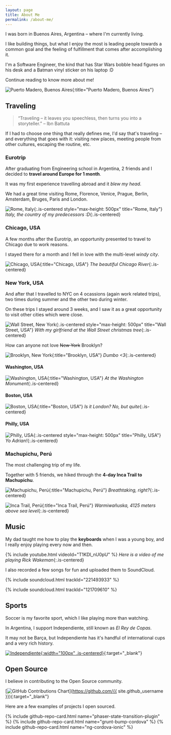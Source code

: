 ```yaml
---
layout: page
title: About Me
permalink: /about-me/
---
```


I was born in Buenos Aires, Argentina – where I'm currently living.

I like building things, but what I enjoy the most is leading people towards a common goal and the feeling of fulfillment that comes after accomplishing it.

I'm a Software Engineer, the kind that has Star Wars bobble head figures on his desk and a Batman vinyl sticker on his laptop :D

Continue reading to know more about me!

![Puerto Madero, Buenos Aires](/assets/about-me/buenos-aires.jpg){:title="Puerto Madero, Buenos Aires"}

## Traveling

> “Traveling – it leaves you speechless, then turns you into a storyteller.” – Ibn Battuta

If I had to choose one thing that really defines me, I'd say that's traveling – and everything that goes with it: visiting new places, meeting people from other cultures, escaping the routine, etc.

### Eurotrip

After graduating from Engineering school in Argentina, 2 friends and I decided to **travel around Europe for 1 month**.

It was my first experience travelling abroad and it _blew my head_.

We had a great time visiting Rome, Florence, Venice, Prague, Berlin, Amsterdam, Bruges, Paris and London.

![Rome, Italy](/assets/about-me/rome.jpg){:.is-centered style="max-height: 500px" title="Rome, Italy"}
_Italy, the country of my predecessors :D_{:.is-centered}

### Chicago, USA

A few months after the Eurotrip, an opportunity presented to travel to Chicago due to work reasons.

I stayed there for a month and I fell in love with the multi-level _windy city_.

![Chicago, USA](/assets/about-me/chicago.jpg){:title="Chicago, USA"}
_The beautiful Chicago River_{:.is-centered}

### New York, USA

And after that I travelled to NYC on 4 ocassions (again work related trips), two times during summer and the other two during winter.

On these trips I stayed around 3 weeks, and I saw it as a great opportunity to visit other cities which were close.

![Wall Street, New York](/assets/about-me/nyc-christmas.jpg){:.is-centered style="max-height: 500px" title="Wall Street, USA"}
_With my girlfriend at the Wall Street christmas tree_{:.is-centered}

How can anyone not love <strike>New York</strike> Brooklyn?

![Brooklyn, New York](/assets/about-me/brooklyn.jpg){:title="Brooklyn, USA"}
_Dumbo <3_{:.is-centered}

#### Washington, USA

![Washington, USA](/assets/about-me/washington.jpg){:title="Washington, USA"}
_At the Washington Monument_{:.is-centered}

#### Boston, USA

![Boston, USA](/assets/about-me/boston.jpg){:title="Boston, USA"}
_Is it London? No, but quite_{:.is-centered}

#### Philly, USA

![Philly, USA](/assets/about-me/philly.jpg){:.is-centered style="max-height: 500px" title="Philly, USA"}
_Yo Adrian!_{:.is-centered}

### Machupichu, Perú

The most challenging trip of my life.

Together with 5 friends, we hiked through the **4-day Inca Trail to Machupichu**.

![Machupichu, Perú](/assets/about-me/machupichu.jpg){:title="Machupichu, Perú"}
_Breathtaking, right?_{:.is-centered}

![Inca Trail, Perú](/assets/about-me/warmiwañusca.jpg){:title="Inca Trail, Perú"}
_Warmiwañuska, 4125 meters above sea level_{:.is-centered}

## Music

My dad taught me how to play the **keyboards** when I was a young boy, and I really enjoy playing every now and then.

{% include youtube.html videoId="T1KDl_nU0pU" %}
_Here is a video of me playing Rick Wakeman_{:.is-centered}

I also recorded a few songs for fun and uploaded them to SoundCloud.

{% include soundcloud.html trackId="221493933" %}

{% include soundcloud.html trackId="121709610" %}

## Sports

Soccer is my favorite sport, which I like playing more than watching.

In Argentina, I support Independiente, still known as _El Rey de Copas_.

It may not be Barça, but Independiente has it's handful of international cups and a very rich history.

[![Independiente](https://upload.wikimedia.org/wikipedia/commons/d/db/Escudo_del_Club_Atl%C3%A9tico_Independiente.svg){:width="100px" .is-centered}](https://g.co/kgs/ZAs9vj){:target="_blank"}

## Open Source

I believe in contributing to the Open Source community.

[![GitHub Contributions Chart](https://ghchart.rshah.org/307DDF/aaccurso)](https://github.com/{{ site.github_username }}){:target="_blank"}

Here are a few examples of projects I open sourced.

{% include github-repo-card.html name="phaser-state-transition-plugin" %}
{% include github-repo-card.html name="grunt-bump-cordova" %}
{% include github-repo-card.html name="ng-cordova-ionic" %}
